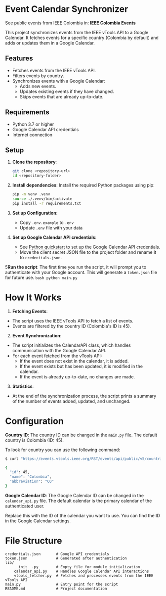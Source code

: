 # Event Calendar Synchronizer

See public events from IEEE Colombia in: [**IEEE Colombia Events**](https://calendar.google.com/calendar/u/0/embed?src=c_43af0395e171c4997b9f25b43fa77a8e172f0405ed2fd325ded2462439218024@group.calendar.google.com&ctz=America/Bogota)

This project synchronizes events from the IEEE vTools API to a Google Calendar. It fetches events for a specific country (Colombia by default) and adds or updates them in a Google Calendar.

## Features

- Fetches events from the IEEE vTools API.
- Filters events by country.
- Synchronizes events with a Google Calendar:
  - Adds new events.
  - Updates existing events if they have changed.
  - Skips events that are already up-to-date.

## Requirements

- Python 3.7 or higher
- Google Calendar API credentials
- Internet connection

## Setup

1. **Clone the repository**:
   ```bash
   git clone <repository-url>
   cd <repository-folder>
   ```

2. **Install dependencies**: Install the required Python packages using pip:
    ```bash
    pip -m venv .venv
    source ./.venv/bin/activate
    pip install -r requirements.txt
    ```
   
3. **Set up Configuration**:
   * Copy `.env.example` to `.env` 
   * Update `.env` file with your data

4. **Set up Google Calendar API credentials**: 
   * See [Python quickstart](https://developers.google.com/calendar/api/quickstart/python) to set up the Google Calendar API credentials.
   * Move the client secret JSON file to the project folder and rename it to `credentials.json`.

5**Run the script**: The first time you run the script, it will prompt you to authenticate with your Google account. This will generate a `token.json` file for future use.
    ```bash
    python main.py
    ```
# How It Works
1. **Fetching Events**:
  * The script uses the IEEE vTools API to fetch a list of events.
  * Events are filtered by the country ID (Colombia's ID is 45).

2. **Event Synchronization**:
  * The script initializes the CalendarAPI class, which handles communication with the Google Calendar API.
  * For each event fetched from the vTools API:
    * If the event does not exist in the calendar, it is added.
    * If the event exists but has been updated, it is modified in the calendar.
    * If the event is already up-to-date, no changes are made.

3. **Statistics**:
  * At the end of the synchronization process, the script prints a summary of the number of events added, updated, and unchanged.

# Configuration
**Country ID**: The country ID can be changed in the `main.py` file. The default country is Colombia (ID: 45).

To look for country you can use the following command:
```bash
$ curl "https://events.vtools.ieee.org/RST/events/api/public/v5/countries/list" | jq '.data[] | select(.attributes.name == "Colombia") | .attributes | del(.states) | .'

{
  "id": 45,
  "name": "Colombia",
  "abbreviation": "CO"
}
```

**Google Calendar ID**: The Google Calendar ID can be changed in the `calendar_api.py` file. The default calendar is the primary calendar of the authenticated user.

Replace this with the ID of the calendar you want to use. You can find the ID in the Google Calendar settings.

# File Structure
```plaintext
credentials.json       # Google API credentials
token.json             # Generated after authentication
lib/
    __init__.py        # Empty file for module initialization
    calendar_api.py    # Handles Google Calendar API interactions
    vtools_fetcher.py  # Fetches and processes events from the IEEE vTools API
main.py                # Entry point for the script
README.md              # Project documentation
```
